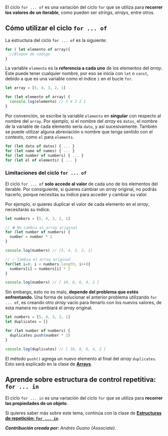 El ciclo `for ... of` es una variación del ciclo `for` que se utiliza para **recorrer los valores de un iterable**, como pueden ser *strings*, *arrays*, entre otros. 

## Cómo utilizar el ciclo `for ... of`

La estructura del ciclo `for ... of` es la siguiente:

```js
for ( let elemento of array){
  //Bloque de código
}
```

La variable `elemento` es la **referencia a cada uno** de los elementos del *array*. Este puede tener cualquier nombre, por eso se inicia con `let` o `const`, debido a que es una variable como el índice `i` en el bucle `for`. 

```js
let array = [5, 4, 3, 2, 1]

for (let elemento of array) {
  console.log(elemento) // 5 4 3 2 1
}
```

Por convención, se escribe la variable `elemento` en **singular** con respecto al nombre del `array`. Por ejemplo, si el nombre del *array* es `datos`, el nombre de la variable de cada elemento sería `dato`, y así sucesivamente. También se puede utilizar alguna abreviación o nombre que tenga sentido con el contexto, como `el` para `elements`.

```js
for (let dato of datos) { ... }
for (let name of names) { ... }
for (let number of numbers) { ... }
for (let el of elements) { ... }
```

### Limitaciones del ciclo `for ... of`

El ciclo `for ... of` **solo accede al valor** de cada uno de los elementos del iterable. Por consiguiente, si quieres cambiar un *array* original, no podrás hacerlo, porque necesitas su índice para acceder y cambiar su valor.

Por ejemplo, si quieres duplicar el valor de cada elemento en el *array*, necesitarás su índice.

```js
let numbers = [5, 4, 3, 2, 1]

// ❌ No cambia el array original
for (let number of numbers) {
  number = number * 2
}

console.log(numbers) // [5, 4, 3, 2, 1]

// ✅ Cambia el array original
for(let i=0; i < numbers.length; i++){
  numbers[i] = numbers[i] * 2
}

console.log(numbers) // [ 10, 8, 6, 4, 2 ]
```

Sin embargo, esto no es malo, **depende del problema que estés enfrentando.** Una forma de solucionar el anterior problema utilizando `for ... of`, es creando otro *array* vacío para llenarlo con los nuevos valores, de esta manera no cambiará el *array* original.

```js
let numbers = [5, 4, 3, 2, 1]
let duplicates = []

for (let number of numbers) {
  duplicates.push(number * 2)
}

console.log(duplicates) // [ 10, 8, 6, 4, 2 ]
```

El método `push()` agrega un nuevo elemento al final del *array* `duplicates`. Esto será explicado en la clase de **[Arrays](https://platzi.com/clases/10266-javascript/70350-introduccion-a-arrays/)**.


## Aprende sobre estructura de control repetitiva: `for ... in`

El ciclo `for ... in` es una variación del ciclo `for` que se utiliza para **recorrer las propiedades de un objeto**.

Si quieres saber más sobre este tema, continúa con la clase de **[Estructuras de repetición: `for ... in`](https://platzi.com/clases/10266-javascript/70346-loop-for-in/)**.

***Contribución creada por:** Andrés Guano (Associate).*
